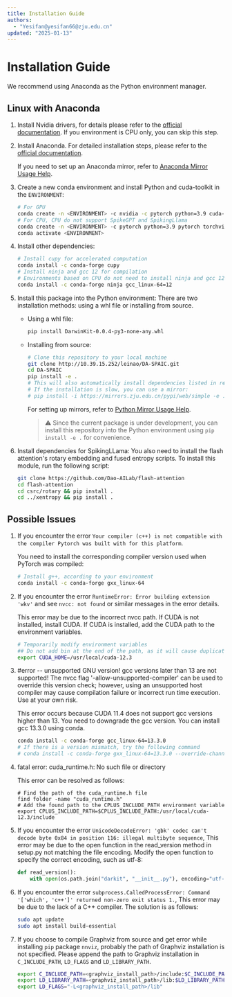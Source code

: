 ```yaml
---
title: Installation Guide
authors:
  - "Yesifan@yesifan66@zju.edu.cn"
updated: "2025-01-13"
---
```

# Installation Guide

We recommend using Anaconda as the Python environment manager.
## Linux with Anaconda

1. Install Nvidia drivers, for details please refer to the [official documentation](https://www.nvidia.cn/drivers/lookup/). If you environment is CPU only, you can skip this step.

2. Install Anaconda. For detailed installation steps, please refer to the [official documentation](https://docs.anaconda.com/miniconda/).

    If you need to set up an Anaconda mirror, refer to [Anaconda Mirror Usage Help](https://mirrors.zju.edu.cn/docs/anaconda/).

3. Create a new conda environment and install Python and cuda-toolkit in the `ENVIRONMENT`:
    ```bash
    # For GPU
    conda create -n <ENVIRONMENT> -c nvidia -c pytorch python=3.9 cuda-nvcc=12.1 cuda-toolkit=12.1 cuda-compiler=12.1
    # For CPU, CPU do not support SpikeGPT and SpikingLlama
    conda create -n <ENVIRONMENT> -c pytorch python=3.9 pytorch torchvision cpuonly
    conda activate <ENVIRONMENT>
    ```

4. Install other dependencies:
    ```bash
    # Install cupy for accelerated computation
    conda install -c conda-forge cupy
    # Install ninja and gcc 12 for compilation
    # Environments based on CPU do not need to install ninja and gcc 12
    conda install -c conda-forge ninja gcc_linux-64=12
    ```

5. Install this package into the Python environment:
    There are two installation methods: using a whl file or installing from source.
    - Using a whl file:
        ```bash
        pip install DarwinKit-0.0.4-py3-none-any.whl
        ```
    - Installing from source:
        ```bash
        # Clone this repository to your local machine
        git clone http://10.39.15.252/leinao/DA-SPAIC.git
        cd DA-SPAIC
        pip install -e .
        # This will also automatically install dependencies listed in requirement.txt
        # If the installation is slow, you can use a mirror:
        # pip install -i https://mirrors.zju.edu.cn/pypi/web/simple -e .
        ```
        For setting up mirrors, refer to [Python Mirror Usage Help](https://mirrors.zju.edu.cn/docs/pypi/).
        > ⚠️ Since the current package is under development, you can install this repository into the Python environment using `pip install -e .` for convenience.

6. Install dependencies for SpikingLLama:
    You also need to install the flash attention's rotary embedding and fused entropy scripts. To install this module, run the following script:
    ```bash
    git clone https://github.com/Dao-AILab/flash-attention
    cd flash-attention
    cd csrc/rotary && pip install .
    cd ../xentropy && pip install .
    ```

## Possible Issues
1. If you encounter the error `Your compiler (c++) is not compatible with the compiler Pytorch was built with for this platform`.

    You need to install the corresponding compiler version used when PyTorch was compiled:
    ```bash
    # Install g++, according to your environment
    conda install -c conda-forge gxx_linux-64
    ```

2. If you encounter the error `RuntimeError: Error building extension 'wkv'` and see `nvcc: not found` or similar messages in the error details.

    This error may be due to the incorrect nvcc path. If CUDA is not installed, install CUDA. If CUDA is installed, add the CUDA path to the environment variables.

    ```bash
    # Temporarily modify environment variables
    ## Do not add bin at the end of the path, as it will cause duplicate bin folders
    export CUDA_HOME=/usr/local/cuda-12.3
    ```

3. #error -- unsupported GNU version! gcc versions later than 13 are not supported! The nvcc flag '-allow-unsupported-compiler' can be used to override this version check; however, using an unsupported host compiler may cause compilation failure or incorrect run time execution. Use at your own risk.

    This error occurs because CUDA 11.4 does not support gcc versions higher than 13. You need to downgrade the gcc version. You can install gcc 13.3.0 using conda.
    ```bash
    conda install -c conda-forge gcc_linux-64=13.3.0
    # If there is a version mismatch, try the following command
    # conda install -c conda-forge gxx_linux-64=13.3.0 --override-channels -c conda-forge
    ```

4. fatal error: cuda_runtime.h: No such file or directory

    This error can be resolved as follows:
    ```shell
    # Find the path of the cuda_runtime.h file
    find folder -name "cuda_runtime.h"
    # Add the found path to the CPLUS_INCLUDE_PATH environment variable
    export CPLUS_INCLUDE_PATH=$CPLUS_INCLUDE_PATH:/usr/local/cuda-12.3/include
    ```

5. If you encounter the error `UnicodeDecodeError: 'gbk' codec can't decode byte 0x84 in position 116: illegal multibyte sequence`,
    This error may be due to the open function in the read_version method in setup.py not matching the file encoding. Modify the open function to specify the correct encoding, such as utf-8:
    ```python
    def read_version():
        with open(os.path.join("darkit", "__init__.py"), encoding="utf-8") as f:
    ```

6. If you encounter the error `subprocess.CalledProcessError: Command '['which', 'c++']' returned non-zero exit status 1.`,
    This error may be due to the lack of a C++ compiler. The solution is as follows:
    ```bash
    sudo apt update
    sudo apt install build-essential
    ```

7. If you choose to compile Graphviz from source and get error while installing `pip` package `nnviz`, probably the path of Graphviz installation is not specified. Please append the path to Graphviz installation in `C_INCLUDE_PATH`, `LD_FLAGS` and `LD_LIBRARY_PATH`.
    ```bash
    export C_INCLUDE_PATH=<graphviz_install_path>/include:$C_INCLUDE_PATH
    export LD_LIBRARY_PATH=<graphviz_install_path>/lib:$LD_LIBRARY_PATH
    export LD_FLAGS="-L<graphviz_install_path>/lib"
    ```
